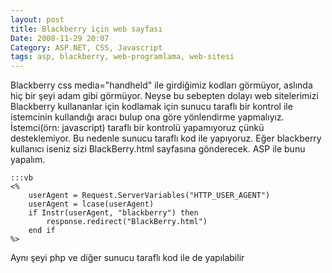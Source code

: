 ```yaml
---
layout: post
title: Blackberry için web sayfası
Date: 2008-11-29 20:07
Category: ASP.NET, CSS, Javascript
tags: asp, blackberry, web-programlama, web-sitesi
---
```


Blackberry css media="handheld" ile girdiğimiz kodları görmüyor, aslında
hiç bir şeyi adam gibi görmüyor. Neyse bu sebepten dolayı web
sitelerimizi Blackberry kullananlar için kodlamak için sunucu taraflı
bir kontrol ile istemcinin kullandığı aracı bulup ona göre yönlendirme
yapmalıyız. İstemci(örn: javascript) taraflı bir kontrolü yapamıyoruz
çünkü desteklemiyor. Bu nedenle sunucu taraflı kod ile yapıyoruz. Eğer
blackberry kullanıcı iseniz sizi BlackBerry.html sayfasına gönderecek.
ASP ile bunu yapalım.

	:::vb
	<%
		userAgent = Request.ServerVariables("HTTP_USER_AGENT")
		userAgent = lcase(userAgent)
		if Instr(userAgent, "blackberry") then
			response.redirect("BlackBerry.html")
		end if
	%>

Aynı şeyi php ve diğer sunucu taraflı kod ile de yapılabilir
